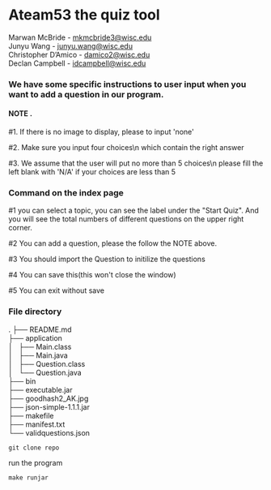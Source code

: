 # Ateam53 the quiz tool  
Marwan McBride - mkmcbride3@wisc.edu   
Junyu Wang        - junyu.wang@wisc.edu   
Christopher D’Amico - damico2@wisc.edu   
Declan Campbell - idcampbell@wisc.edu   

### We have some specific instructions to user input when you want to add a question in our program.

#### NOTE . 

#1. If there is no image to display, please to input 'none'

#2. Make sure you input four choices\n which contain the right answer

#3. We assume that the user will put no more than 5 choices\n please fill the left blank with 'N/A' if your choices are less than 5


### Command on the index page

#1 you can select a topic, you can see the label under the "Start Quiz". And you will see the total numbers of different questions on the upper right corner.  

#2 You can add a question, please the follow the NOTE above.

#3 You should import the Question to initilize the questions 

#4 You can save this(this won't close the window)

#5 You can exit without save

### File directory
.
├── README.md   
├── application  
│   ├── Main.class  
│   ├── Main.java   
│   ├── Question.class   
│   └── Question.java   
├── bin   
├── executable.jar   
├── goodhash2_AK.jpg   
├── json-simple-1.1.1.jar   
├── makefile   
├── manifest.txt   
└── validquestions.json   

```
git clone repo
```

run the program
```
make runjar
```


